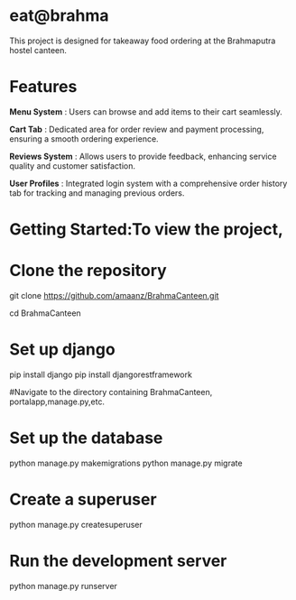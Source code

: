 # eat@brahma
This project is designed for takeaway food ordering at the Brahmaputra hostel canteen.

# **Features**
**Menu System** : Users can browse and add items to their cart seamlessly.

**Cart Tab** : Dedicated area for order review and payment processing, ensuring a smooth ordering experience.

**Reviews System** : Allows users to provide feedback, enhancing service quality and customer satisfaction.

**User Profiles** : Integrated login system with a comprehensive order history tab for tracking and managing previous orders.

# Getting Started:To view the project,
# Clone the repository
git clone https://github.com/amaanz/BrahmaCanteen.git

cd BrahmaCanteen

# Set up django
pip install django
pip install djangorestframework

#Navigate to the directory containing BrahmaCanteen, portalapp,manage.py,etc.

# Set up the database
python manage.py makemigrations
python manage.py migrate

# Create a superuser
python manage.py createsuperuser

# Run the development server
python manage.py runserver



